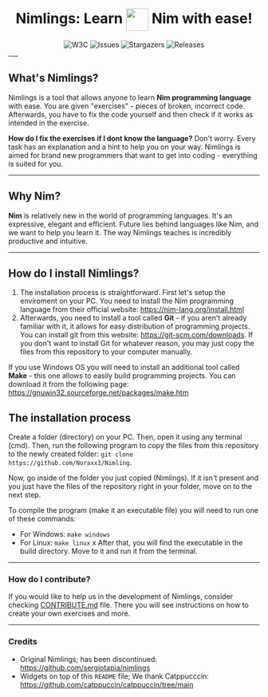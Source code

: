 <h1 align="center">Nimlings: Learn <img src="https://github.com/nim-lang/assets/blob/master/Art/logo-crown.png?raw=true" width=45px style="vertical-align: middle;"> Nim with ease!</h1>

<div align="center" style="border-bottom: none;">
  <div align="center" style="border-bottom: none;">
  <img  src="https://img.shields.io/badge/Exercises-7-e5c890?logo=w3c&logoColor=fff&style=for-the-badge&labelColor=302D41"  alt="W3C"></a><a  href="https://github.com/Noraxx1/Nimling/issues" style="text-decoration: none;"> <img  alt="Issues"  src="https://img.shields.io/github/issues/Noraxx1/Nimling?style=for-the-badge&logo=gitbook&color=B5E8E0&logoColor=D9E0EE&labelColor=302D41"></a><a  style="text-decoration: none;" href="https://disc ord.com/servers/907385605422448742"> <img  alt="Stargazers"  src="https://img.shields.io/github/stars/Noraxx1/nimling?style=for-the-badge&logo=starship&color=C9CBFF&logoColor=D9E0EE&labelColor=302D41"></a> <img            
alt="Releases"  src="https://img.shields.io/badge/version-V1.2.5-A6DA95?style=for-the-badge&logo=github&color=F2CDCD&logoColor=D9E0EE&labelColor=302D41"/></a>
  </div>
</div>
___

## What's Nimlings?
Nimlings is a tool that allows anyone to learn **Nim programming language** with ease. You are given "exercises" - pieces of broken, incorrect code. Afterwards, you have to fix the code yourself and then check if it works as intended in the exercise.

**How do I fix the exercises if I dont know the language?** Don't worry. Every task has an explanation and a hint to help you on your way. Nimlings is aimed for brand new programmers that want to get into coding - everything is suited for you.

___
## Why Nim?
**Nim** is relatively new in the world of programming languages. It's an expressive, elegant and efficient. Future lies behind languages like Nim, and we want to help you learn it. The way Nimlings teaches is incredibly productive and intuitive. 

___
## How do I install Nimlings?
1. The installation process is straightforward. First let's setup the enviroment on your PC. You need to install the Nim programming language from their official website: https://nim-lang.org/install.html
2. Afterwards, you need to install a tool called **Git** - if you aren't already familiar with it, it allows for easy distribution of programming projects. You can install git from this website: https://git-scm.com/downloads. If you don't want to install Git for whatever reason, you may just copy the files from this repository to your computer manually.

If you use Windows OS you will need to install an additional tool called **Make** - this one allows to easily build programming projects. You can download it from the following page: https://gnuwin32.sourceforge.net/packages/make.htm
## The installation process
Create a folder (directory) on your PC. Then, open it using any terminal (cmd). Then, run the following program to copy the files from this repository to the newly created folder: `git clone https://github.com/Noraxx1/Nimling`.

Now, go inside of the folder you just copied (Nimlings). If it isn't present and you just have the files of the repository right in your folder, move on to the next step.

To compile the program (make it an executable file) you will need to run one of these commands:
- For Windows: `make windows`
- For Linux: `make linux`
x
After that, you will find the executable in the build directory. Move to it and run it from the terminal.
___

### How do I contribute?
If you would like to help us in the development of Nimlings, 
consider checking [CONTRIBUTE.md](CONTRIBUTE.md) file. There you will see instructions on how to 
create your own exercises and more.
___
### Credits

- Original Nimlings; has been discontinued: https://github.com/sergiotapia/nimlings
- Widgets on top of this `README` file; We thank Catppucccin: https://github.com/catppuccin/catppuccin/tree/main
